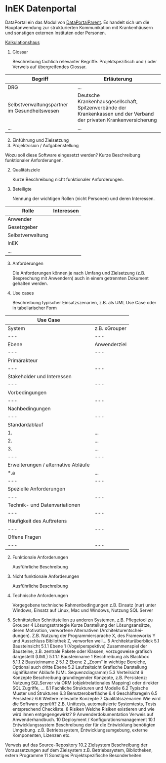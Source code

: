 # InEK Datenportal

DataPortal ein das Modul von [DataPortalParent](../../../../Readme.md). 
Es handelt sich um die Hauptanwendung zur strukturierten Kommunikation mit Krankenhäusern und sonstigen externen Instituten oder Personen.


[Kalkulationshaus](CalculationHospital.md)



1. Glossar

   Beschreibung fachlich relevanter Begriffe. Projektspezifisch und / oder Verweis auf übergreifendes Glossar. 

|Begriff|Erläuterung|
|---|---|
|DRG|...|
|Selbstverwaltungspartner im Gesundheitswesen|Deutsche Krankenhausgesellschaft, Spitzenverbände der Krankenkassen und der Verband der privaten Krankenversicherung|
|...|...|	

2. Einführung und Zielsetzung
  1. Projektvision / Aufgabenstellung

   Wozu soll diese Software eingesetzt werden? 
   Kurze Beschreibung funktionaler Anforderungen.

  2. Qualitätsziele

     Kurze Beschreibung nicht funktionaler Anforderungen.

  3. Beteiligte

     Nennung der wichtigen Rollen (nicht Personen) und deren Interessen.

|Rolle|Interessen|
|---|---|
|Anwender||
|Gesetzgeber||
|Selbstverwaltung||
|InEK||
|...||

3. Anforderungen

   Die Anforderungen können je nach Umfang und Zielsetzung (z.B. Besprechung mit Anwendern) auch in einem getrennten Dokument gehalten werden.

  1. Use cases

     Beschreibung typischer Einsatzszenarien, z.B. als UML Use Case oder in tabellarischer Form


|Use Case|<Anwendungsfallname>|
|---|---|
|System|z.B. xGrouper|
|---|---|
|Ebene|Anwenderziel|
|---|---|
|Primärakteur||
|---|---|
|Stakeholder und Interessen||
|---|---|
|Vorbedingungen||
|---|---|
|Nachbedingungen||
|---|---|
|Standardablauf||
|1.|...|
|2.|...|
|3.|...|
|---|---|
|Erweiterungen / alternative Abläufe||
|*.a|...|
|---|---|
|Spezielle Anforderungen||
|---|---|
|Technik- und Datenvariationen||
|---|---|
|Häufigkeit des Auftretens||
|---|---|
|Offene Fragen||
|---|---|

  2. Funktionale Anforderungen

     Ausführliche Beschreibung
  3. Nicht funktionale Anforderungen

     Ausführliche Beschreibung

  4. Technische Anforderungen

     Vorgegebene technische Rahmenbedingungen
     z.B. Einsatz (nur) unter Windows, Einsatz auf Linux, Mac und Windows, Nutzung SQL Server
  5. Schnittstellen
Schnittstellen zu anderen Systemen, z.B. Pflegetool zu Grouper
4	Lösungsstrategie
Kurze Darstellung der Lösungsansätze, deren Motivation, verworfene Alternativen (Architekturentschei-dungen).
Z.B. Nutzung der Programmiersprache X, des Frameworks Y und Ausschluss Bibliothek Z, verworfen weil…
5	Architekturüberblick
5.1	Bausteinsicht
5.1.1	Ebene 1 (Vogelperspektive)
Zusammenspiel der Bausteine,  z.B. zentrale Pakete oder Klassen, vorzugsweise grafisch dargestellt (UML)
5.1.1.1	Bausteinname 1
Beschreibung als Blackbox
5.1.1.2	Bausteinname 2
5.1.2	Ebene 2
„Zoom“ in wichtige Bereiche, Optional auch dritte Ebene
5.2	Laufzeitsicht
Grafische Darstellung signifikanter Abläufe (UML Sequenzdiagramm)
5.3	Verteilsicht
6	Konzepte
Beschreibung grundlegender Konzepte, z.B. Persistenz: Nutzung SQLServer via ORM (objektrelationales Mapping) oder direkter SQL Zugriffe, …
6.1	Fachliche Strukturen und Modelle
6.2	Typische Muster und Strukturen
6.3	Benutzeroberfläche
6.4	Geschäftsregeln
6.5	Persistenz
6.6	Weitere relevante Konzepte
7	Qualitätsszenarien
Wie wird die Software geprüft? Z.B. Unittests, automatisierte Systemtests, Tests entsprechend Checkliste.
8	Risiken
Welche Risiken existieren und wie wird ihnen entgegengewirkt?
9	Anwenderdokumentation
Verweis auf Anwenderhandbuch.
10	Deployment / Konfigurationsmanagement
10.1	Entwicklungssystem
Beschreibung der für die Entwicklung benötigten Umgebung.
z.B. Betriebssystem, Entwicklungsumgebung, externe Komponenten, Lizenzen etc.

Verweis auf das Source-Repository
10.2	Zielsystem
Beschreibung der Voraussetzungen auf dem Zielsystem
z.B. Betriebssystem, Bibliotheken, extern Programme
11	Sonstiges
Projektspezifische Besonderheiten
 
